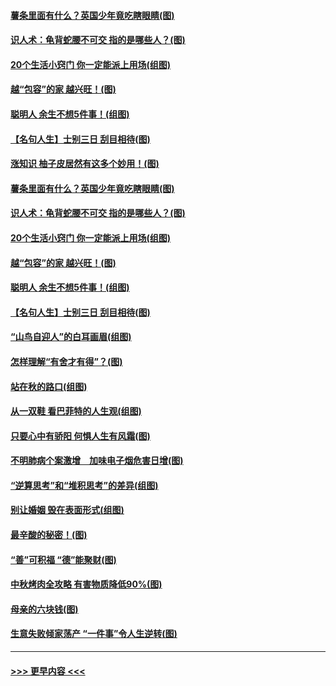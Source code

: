 #### [薯条里面有什么？英国少年竟吃瞎眼睛(图)](../pages/p8/907381.md?t=09170311) 
#### [识人术：龟背蛇腰不可交 指的是哪些人？(图)](../pages/p8/907503.md?t=09170311) 
#### [20个生活小窍门 你一定能派上用场(组图)](../pages/p8/907510.md?t=09170311) 
#### [越“包容”的家 越兴旺！(图)](../pages/p8/907328.md?t=09170311) 
#### [聪明人 余生不想5件事！(组图)](../pages/p8/907364.md?t=09170311) 
#### [【名句人生】士别三日 刮目相待(图)](../pages/p8/906988.md?t=09170311) 
#### [涨知识 柚子皮居然有这多个妙用！(图)](../pages/p8/907425.md?t=09170311) 
#### [薯条里面有什么？英国少年竟吃瞎眼睛(图)](../pages/p8/907381.md?t=09170311) 
#### [识人术：龟背蛇腰不可交 指的是哪些人？(图)](../pages/p8/907503.md?t=09170311) 
#### [20个生活小窍门 你一定能派上用场(组图)](../pages/p8/907510.md?t=09170311) 
#### [越“包容”的家 越兴旺！(图)](../pages/p8/907328.md?t=09170311) 
#### [聪明人 余生不想5件事！(组图)](../pages/p8/907364.md?t=09170311) 
#### [【名句人生】士别三日 刮目相待(图)](../pages/p8/906988.md?t=09170311) 
#### [“山鸟自迎人”的白耳画眉(组图)](../pages/p8/907332.md?t=09170311) 
#### [怎样理解“有舍才有得”？(图)](../pages/p8/906872.md?t=09170311) 
#### [站在秋的路口(组图)](../pages/p8/906914.md?t=09170311) 
#### [从一双鞋 看巴菲特的人生观(组图)](../pages/p8/907311.md?t=09170311) 
#### [只要心中有骄阳 何惧人生有风霜(图)](../pages/p8/907320.md?t=09170311) 
#### [不明肺病个案激增　加味电子烟危害日增(图)](../pages/p8/907307.md?t=09170311) 
#### [“逆算思考”和“堆积思考”的差异(组图)](../pages/p8/907229.md?t=09170311) 
#### [别让婚姻 毁在表面形式(组图)](../pages/p8/907118.md?t=09170311) 
#### [最辛酸的秘密！(图)](../pages/p8/906327.md?t=09170311) 
#### [“善”可积福 “德”能聚财(图)](../pages/p8/906906.md?t=09170311) 
#### [中秋烤肉全攻略 有害物质降低90%(图)](../pages/p8/907227.md?t=09170311) 
#### [母亲的六块钱(图)](../pages/p8/907107.md?t=09170311) 
#### [生意失败倾家荡产 “一件事”令人生逆转(图)](../pages/p8/907101.md?t=09170311) 

----
#### [ >>> 更早内容 <<< ](../indexes/p8-earlier.md)
